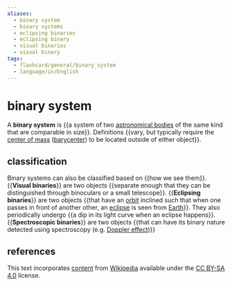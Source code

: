 ```yaml
---
aliases:
  - binary system
  - binary systems
  - eclipsing binaries
  - eclipsing binary
  - visual binaries
  - visual binary
tags:
  - flashcard/general/binary_system
  - language/in/English
---
```


# binary system

A __binary system__ is {{a system of two [astronomical bodies](astronomical%20object.md) of the same kind that are comparable in size}}. Definitions {{vary, but typically require the [center of mass](center%20of%20mass.md) ([barycenter](barycenter%20(astronomy).md)) to be located outside of either object}}. <!--SR:!2024-08-12,16,290!2024-08-11,15,290-->

## classification

Binary systems can also be classified based on {{how we see them}}. {{__Visual binaries__}} are two objects {{separate enough that they can be distinguished through binoculars or a small telescope}}. {{__Eclipsing binaries__}} are two objects {{that have an [orbit](orbit.md) inclined such that when one passes in front of another other, an [eclipse](eclipse.md) is seen from [Earth](Earth.md)}}. They also periodically undergo {{a dip in its light curve when an eclipse happens}}. {{__Spectroscopic binaries__}} are two objects {{that can have its binary nature detected using spectroscopy (e.g. [Doppler effect](Doppler%20effect.md))}} <!--SR:!2024-08-09,13,290!2024-08-10,14,290!2024-08-12,16,290!2024-08-11,15,290!2024-08-12,16,290!2024-08-13,17,290!2024-08-11,15,290!2024-08-06,10,270-->

## references

This text incorporates [content](https://en.wikipedia.org/wiki/binary_system) from [Wikipedia](Wikipedia.md) available under the [CC BY-SA 4.0](https://creativecommons.org/licenses/by-sa/4.0/) license.

